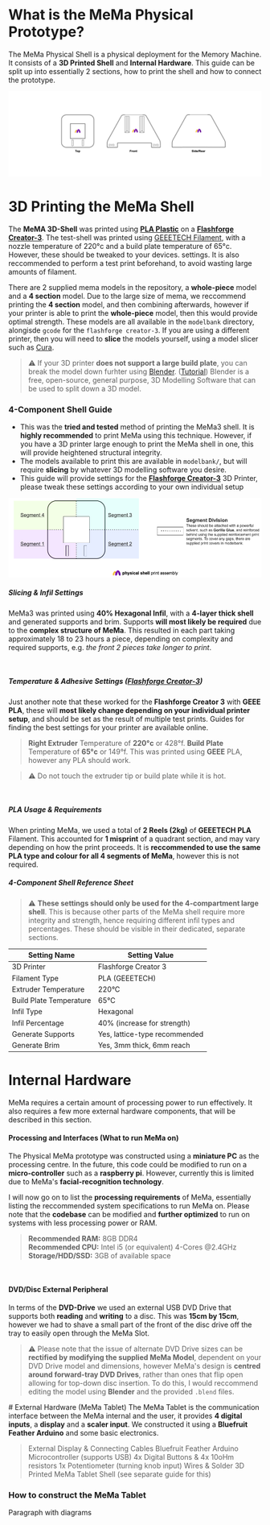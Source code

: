 # What is the MeMa Physical Prototype?
The MeMa Physical Shell is a physical deployment for the Memory Machine. It consists of a **3D Printed Shell** and **Internal Hardware**. This guide can be split up into essentially 2 sections, how to print the shell and how to connect the prototype.

<p align="center">
  <img src="https://github.com/tobybenjaminclark/mema/blob/main/imagebank/specifications/mema_diagram_physical_shell_angles.png" />
</p>

# 3D Printing the MeMa Shell
The **MeMA 3D-Shell** was printed using [**PLA Plastic**](https://en.wikipedia.org/wiki/3D_printing_filament) on a [**Flashforge Creator-3**](https://www.flashforge.com/product-detail/1). The test-shell was printed using [GEEETECH Filament](https://www.geeetech.com/), with a nozzle temperature of 220°c and a build plate temperature of 65°c. However, these should be tweaked to your devices. settings. It is also reccommended to perform a test print beforehand, to avoid wasting large amounts of filament.

There are 2 supplied mema models in the repository, a **whole-piece** model and a **4 section** model. Due to the large size of mema, we reccommend printing the **4 section** model, and then combining afterwards, however if your printer is able to print the **whole-piece** model, then this would provide optimal strength. These models are all available in the `modelbank` directory, alongisde `gcode` for the `flashforge creator-3`. If you are using a different printer, then you will need to **slice** the models yourself, using a model slicer such as [Cura](https://ultimaker.com/software/ultimaker-cura/).

> :warning: If your 3D printer **does not support a large build plate**, you can break the model down furhter using [Blender](https://www.blender.org/). ([Tutorial](https://www.youtube.com/watch?v=moPDPB4MY2U)) Blender is a free, open-source, general purpose, 3D Modelling Software that can be used to split down a 3D model.

### 4-Component Shell Guide
* This was the **tried and tested** method of printing the MeMa3 shell. It is **highly recommended** to print MeMa using this technique. However, if you have a 3D printer large enough to print the MeMa shell in one, this will provide heightened structural integrity.
* The models available to print this are available in `modelbank/`, but will require **slicing** by whatever 3D modelling software you desire.
* This guide will provide settings for the [**Flashforge Creator-3**](https://www.flashforge.com/product-detail/1) 3D Printer, please tweak these settings according to your own individual setup
<p align="center">
  <img src="https://github.com/tobybenjaminclark/mema/blob/main/imagebank/specifications/mema_diagram_physical_shell_print.png" />
</p>

##### **Slicing & Infil Settings**

MeMa3 was printed using **40% Hexagonal Infil**, with a **4-layer thick shell** and generated supports and brim. Supports **will most likely be required** due to the **complex structure of MeMa**. This resulted in each part taking approximately 18 to 23 hours a piece, depending on complexity and required supports, e.g. *the front 2 pieces take longer to print*.

<br>

##### **Temperature & Adhesive Settings ([Flashforge Creator-3](https://www.flashforge.com/product-detail/1))**
Just another note that these worked for the **Flashforge Creator 3** with **GEEE PLA**, these will **most likely change depending on your individual printer setup**, and should be set as the result of multiple test prints. Guides for finding the best settings for your printer are available online.
> **Right Extruder** Temperature of **220°c** or 428°f.
> **Build Plate** Temperature of **65°c** or 149°f.
> This was printed using **GEEE** PLA, however any PLA should work.

> :warning: Do not touch the extruder tip or build plate while it is hot.

<br>

##### **PLA Usage & Requirements**
When printing MeMa, we used a total of **2 Reels (2kg)** of **GEEETECH PLA** Filament. This accounted for **1 misprint** of a quadrant section, and may vary depending on how the print proceeds. It is **reccommended to use the same PLA type and colour for all 4 segments of MeMa**, however this is not required.
<br>

##### **4-Component Shell Reference Sheet**
> :warning: **These settings should only be used for the 4-compartment large shell**. This is because other parts of the MeMa shell require more integrity and strength, hence requiring different infil types and percentages. These should be visible in their dedicated, separate sections.
<div align="center">
  <table class="center">
    <thead>
      <tr>
        <th class = "tg-fymr">Setting Name</th>
        <th class="tg-0pky">Setting Value</th>
      </tr>
    </thead>
    <tbody>
      <tr>
        <td class="tg-fymr">3D Printer</td>
        <td class="tg-0pky">Flashforge Creator 3</td>
      </tr>
      <tr>
        <td class="tg-fymr">Filament Type</td>
        <td class="tg-0pky">PLA (GEEETECH)</td>
      </tr>
      <tr>
        <td class="tg-fymr">Extruder Temperature</td>
        <td class="tg-0pky">220°C</td>
      </tr>
      <tr>
        <td class="tg-fymr">Build Plate Temperature</td>
        <td class="tg-0pky">65°C</td>
      </tr>
      <tr>
        <td class="tg-fymr">Infil Type</td>
        <td class="tg-0pky">Hexagonal</td>
      </tr>
      <tr>
        <td class="tg-fymr">Infil Percentage</td>
        <td class="tg-0pky">40% (increase for strength)</td>
      </tr>
      <tr>
        <td class="tg-fymr">Generate Supports</td>
        <td class="tg-0pky">Yes, lattice-type recommended</td>
      </tr>
      <tr>
        <td class="tg-fymr">Generate Brim</td>
        <td class="tg-0pky">Yes, 3mm thick, 6mm reach</td>
      </tr>
    </tbody>
  </table>
</div>

# Internal Hardware
MeMa requires a certain amount of processing power to run effectively. It also requires a few more external hardware components, that will be described in this section.

#### Processing and Interfaces (What to run MeMa on)
The Physical MeMa prototype was constructed using a **miniature PC** as the processing centre. In the future, this code could be modified to run on a **micro-controller** such as a **raspberry pi**. However, currently this is limited due to MeMa's **facial-recognition technology**.

I will now go on to list the **processing requirements** of MeMa, essentially listing the reccommended system specifications to run MeMa on. Please note that the **codebase** can be modified and **further optimized** to run on systems with less processing power or RAM.

> **Recommended RAM:** 8GB DDR4<br>
> **Recommended CPU:** Intel i5 (or equivalent) 4-Cores @2.4GHz<br>
> **Storage/HDD/SSD:** 3GB of available space<br>
>
<br>

#### DVD/Disc External Peripheral
In terms of the **DVD-Drive** we used an external USB DVD Drive that supports both **reading** and **writing** to a disc. This was **15cm by 15cm**, however we had to shave a small part of the front of the disc drive off the tray to easily open through the MeMa Slot.

> :warning: Please note that the issue of alternate DVD Drive sizes can be **rectified by modifying the supplied MeMa Model**, dependent on your DVD Drive model and dimensions, however MeMa's design is **centred around forward-tray DVD Drives**, rather than ones that flip open allowing for top-down disc insertion. To do this, I would reccommend editing the model using **Blender** and the provided `.blend` files.

# External Hardware (MeMa Tablet)
The MeMa Tablet is the communication interface between the MeMa internal and the user, it provides **4 digital inputs**, a **display** and a **scaler input**. We constructed it using a **Bluefruit Feather Arduino** and some basic electronics.

> External Display & Connecting Cables
> Bluefruit Feather Arduino Microcontroller (supports USB)
> 4x Digital Buttons & 4x 10oHm resistors
> 1x Potentiometer (turning knob input)
> Wires & Solder
> 3D Printed MeMa Tablet Shell (see separate guide for this)

### How to construct the MeMa Tablet
Paragraph with diagrams